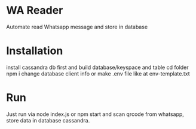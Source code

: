 # WA Reader
Automate read Whatsapp message and store in database

# Installation
install cassandra db first and build database/keyspace and table
cd folder
npm i
change database client info or make .env file like at env-template.txt

# Run
Just run via node index.js or npm start and scan qrcode from whatsapp, store data in database cassandra.